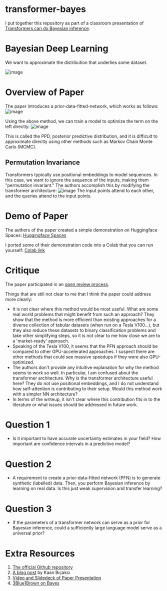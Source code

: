 # transformer-bayes

I put together this repository as part of a classroom presentation of [Transformers can do Bayesian inference](https://github.com/automl/TransformersCanDoBayesianInference).

# Bayesian Deep Learning

We want to approximate the distribution that underlies some dataset.

![image](https://user-images.githubusercontent.com/55119338/194781448-6c690620-f32d-49d9-8b18-38ea3a34ca47.png)

# Overview of Paper
The paper introduces a prior-data-fitted-network, which works as follows:
![image](https://user-images.githubusercontent.com/55119338/194781533-d7447e4a-e7e4-4553-b53e-e8af58512641.png)

Using the above method, we can train a model to optimize the term on the left directly:
![image](https://user-images.githubusercontent.com/55119338/194918521-25685272-9dbd-41f3-8ca1-c7096f474436.png)

This is called the PPD, posterior predictive distribution, and it is difficult to approximate directly using other methods such as Markov Chain Monte Carlo (MCMC).

## Permutation Invariance

Transformers typically use positional embeddings to model sequences. In this case, we want to ignore the sequence of the inputs, making them "permutation invariant." The authors accomplish this by modifying the transformer architecture:
![image](https://user-images.githubusercontent.com/55119338/194919717-e1dc0e02-0b1a-4fa9-b231-0549cedc6c84.png)
The input points attend to each other, and the queries attend to the input points.

# Demo of Paper
The authors of the paper created a simple demonstration on Huggingface Spaces:
[Huggingface Spaces](https://huggingface.co/spaces/samuelinferences/transformers-can-do-bayesian-inference)

I ported some of their demonstration code into a Colab that you can run yourself:
[Colab link](https://colab.research.google.com/drive/1qn2hhzRfouo-F4iW7XnrB7948vOnS0tC#scrollTo=G1v6JK-j0Ium)

# Critique
The paper participated in an [open review process](https://openreview.net/forum?id=KSugKcbNf9).

Things that are still not clear to me that I think the paper could address more clearly:
 - It is not clear where this method would be most useful. What are some real world problems that might benefit from such an approach? They show that the method is more efficient than existing approaches for a diverse collection of tabular datasets (when run on a Tesla V100...), but they also reduce these datasets to binary classification problems and take other simplifying steps, so it is not clear to me how close we are to a 'market-ready' approach.
 - Speaking of the Tesla V100, it seems that the PFN approach should be compared to other GPU-accelerated approaches. I suspect there are other methods that could see massive speedups if they were also GPU-optimized.
 - The authors don't provide any intuitive explanation for why the method seems to work so well. In particular, I am confused about the transformer architecture. Why is the transformer architecture useful here? They do not use positional embeddings, and I do not understand how self-attention is contributing to their setup. Would this method work with a simpler NN architecture?
 - In terms of the writeup, it isn't clear where this contribution fits in to the literature or what issues should be addressed in future work.

# Question 1
 - Is it important to have accurate uncertainty estimates in your field? How important are confidence intervals in a predictive model?

# Question 2
 - A requirement to create a prior-data-fitted network (PFN) is to generate synthetic (labelled) data. Then, you perform Bayesian inference by learning on real data. Is this just weak supervision and transfer learning?

# Question 3
 - If the parameters of a transformer network can serve as a prior for Bayesian inference, could a sufficiently large language model serve as a universal prior?

# Extra Resources
1. [The official Github repository](https://github.com/automl/TransformersCanDoBayesianInference)
2. [A blog post](https://towardsdatascience.com/bayesian-inference-and-transformers-3dc473ac1af2) by Kaan Bıçakcı
3. [Video and Slidedeck of Paper Presentation](https://slideslive.com/38971570/transformers-can-do-bayesianinference-by-metalearning-on-priordata?ref=speaker-93687)
4. [3Blue1Brown on Bayes](https://www.youtube.com/watch?v=HZGCoVF3YvM)
